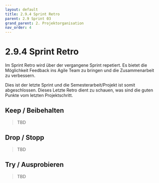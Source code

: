 ```yaml
---
layout: default
title: 2.9.4 Sprint Retro
parent: 2.9 Sprint 03
grand_parent: 2. Projektorganisation
nav_order: 4
---
```


# 2.9.4 Sprint Retro

Im Sprint Retro wird über der vergangene Sprint repetiert. Es bietet die Möglichkeit Feedback ins Agile Team zu bringen und die Zusammenarbeit zu verbessern.

Dies ist der letzte Sprint und die Semesterarbeit/Projekt ist somit abgeschlossen. Dieses Letzte Retro dient zu schauen, was sind die guten Punkte vom letzten Projektschritt.

## Keep / Beibehalten

>TBD

## Drop / Stopp

>TBD

## Try / Ausprobieren

>TBD
